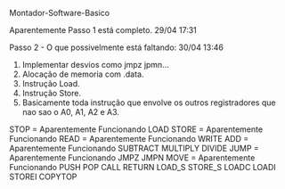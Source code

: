 Montador-Software-Basico

Aparentemente Passo 1 está completo. 29/04 17:31

Passo 2 - O que possivelmente está faltando: 30/04 13:46
  1. Implementar desvios como jmpz jpmn...
  2. Alocação de memoria com .data.
  3. Instrução Load.
  4. Instrução Store.
  5. Basicamente toda instrução que envolve os outros registradores que nao sao o A0, A1, A2 e A3.
  
STOP = Aparentemente Funcionando
LOAD
STORE = Aparentemente Funcionando
READ = Aparentemente Funcionando
WRITE
ADD = Aparentemente Funcionando
SUBTRACT
MULTIPLY
DIVIDE
JUMP = Aparentemente Funcionando
JMPZ
JMPN
MOVE = Aparentemente Funcionando
PUSH
POP
CALL
RETURN
LOAD_S
STORE_S
LOADC
LOADI
STOREI 
COPYTOP 
